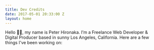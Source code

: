 ```yaml
---
title: Dev Credits
date: 2017-05-01 20:33:00 Z
layout: home
---
```


Hello 👋🏼, my name is Peter Hironaka. I’m a Freelance Web Developer & Digital Producer based in sunny Los Angeles, California. Here are a few things I've been working on:
